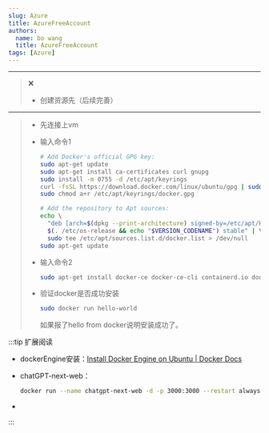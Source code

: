 ```yaml
---
slug: Azure
title: AzureFreeAccount
authors:
  name: bo wang
  title: AzureFreeAccount
tags: [Azure]
---
```


****

> :x:
> 
> - 创建资源先（后续完善）

---

> - 先连接上vm
> 
> - 输入命令1
>   
>   ```bash
>   # Add Docker's official GPG key:
>   sudo apt-get update
>   sudo apt-get install ca-certificates curl gnupg
>   sudo install -m 0755 -d /etc/apt/keyrings
>   curl -fsSL https://download.docker.com/linux/ubuntu/gpg | sudo gpg --dearmor -o /etc/apt/keyrings/docker.gpg
>   sudo chmod a+r /etc/apt/keyrings/docker.gpg
>   
>   # Add the repository to Apt sources:
>   echo \
>     "deb [arch=$(dpkg --print-architecture) signed-by=/etc/apt/keyrings/docker.gpg] https://download.docker.com/linux/ubuntu \
>     $(. /etc/os-release && echo "$VERSION_CODENAME") stable" | \
>     sudo tee /etc/apt/sources.list.d/docker.list > /dev/null
>   sudo apt-get update
>   ```
> 
> - 输入命令2
>   
>   ```bash
>   sudo apt-get install docker-ce docker-ce-cli containerd.io docker-buildx-plugin docker-compose-plugin
>   ```
> 
> - 验证docker是否成功安装
>   
>   ```bash
>   sudo docker run hello-world
>   ```
>   
>   如果报了hello from docker说明安装成功了。

:::tip 扩展阅读

- dockerEngine安装：[Install Docker Engine on Ubuntu | Docker Docs](https://docs.docker.com/engine/install/ubuntu/)

- chatGPT-next-web：
  
  ```bash
  docker run --name chatgpt-next-web -d -p 3000:3000 --restart always yidadaa/chatgpt-next-web
  ```

- 

:::
